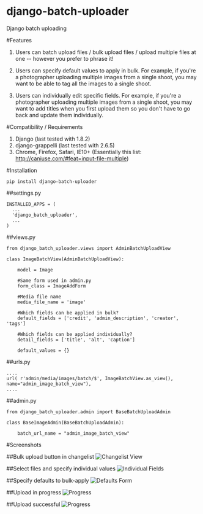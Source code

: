 # django-batch-uploader
Django batch uploading

#Features

1. Users can batch upload files / bulk upload files / upload 
multiple files at one -- however you prefer to phrase it!

2. Users can specify default values to apply in bulk. For example, if 
you're a photographer uploading multiple images from a single shoot, you may
want to be able to tag all the images to a single shoot.

3. Users can individually edit specific fields. For example, if 
you're a photographer uploading multiple images from a single shoot, 
you may want to add titles when you first upload them so you don't 
have to go back and update them individually.

#Compatibility / Requirements

1. Django (last tested with 1.8.2)
2. django-grappelli (last tested with 2.6.5)
3. Chrome, Firefox, Safari, IE10+ (Essentially this list: http://caniuse.com/#feat=input-file-multiple)

#Installation

    pip install django-batch-uploader

##settings.py

    INSTALLED_APPS = (
      ...  
      'django_batch_uploader',    
      ...
    )

##views.py

    from django_batch_uploader.views import AdminBatchUploadView

    class ImageBatchView(AdminBatchUploadView):      
      
        model = Image

        #Same form used in admin.py
        form_class = ImageAddForm

        #Media file name
        media_file_name = 'image'
        
        #Which fields can be applied in bulk?
        default_fields = ['credit', 'admin_description', 'creator', 'tags']

        #Which fields can be applied individually?
        detail_fields = ['title', 'alt', 'caption']

        default_values = {}
    

##urls.py
  
    ....
    url( r'admin/media/images/batch/$', ImageBatchView.as_view(), name="admin_image_batch_view"),     
    ....


##admin.py
  
    from django_batch_uploader.admin import BaseBatchUploadAdmin

    class BaseImageAdmin(BaseBatchUploadAdmin):

        batch_url_name = "admin_image_batch_view"

#Screenshots

##Bulk upload button in changelist
![Changelist View](https://raw.github.com/ninapavlich/django-batch-uploader/master/docs/screenshots/changelist_view.png)        

##Select files and specify individual values
![Individual Fields](https://raw.github.com/ninapavlich/django-batch-uploader/master/docs/screenshots/specify_individual_fields.png)        

##Specify defaults to bulk-apply
![Defaults Form](https://raw.github.com/ninapavlich/django-batch-uploader/master/docs/screenshots/specify_bulk_defaults.png)        

##Upload in progress
![Progress](https://raw.github.com/ninapavlich/django-batch-uploader/master/docs/screenshots/see_progress.png)        

##Upload successful
![Progress](https://raw.github.com/ninapavlich/django-batch-uploader/master/docs/screenshots/results.png)        

